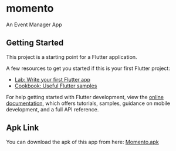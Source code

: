 # momento

An Event Manager App

## Getting Started

This project is a starting point for a Flutter application.

A few resources to get you started if this is your first Flutter project:

- [Lab: Write your first Flutter app](https://docs.flutter.dev/get-started/codelab)
- [Cookbook: Useful Flutter samples](https://docs.flutter.dev/cookbook)

For help getting started with Flutter development, view the
[online documentation](https://docs.flutter.dev/), which offers tutorials,
samples, guidance on mobile development, and a full API reference.


## Apk Link
You can download the apk of this app from here:
[Momento.apk](https://drive.google.com/file/d/153P3y7jfzJK4rkzArTv-xteGmC8PlT_h/view?usp=drive_link)
